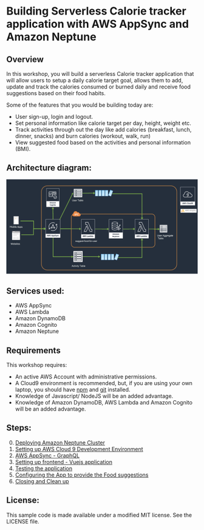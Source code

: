 # Building Serverless Calorie tracker application with AWS AppSync and Amazon Neptune

## Overview 

In this workshop, you will build a serverless Calorie tracker application that will allow users to setup a daily calorie target goal, allows them to add, update and track the calories consumed or burned daily and receive food suggestions based on their food habits.

Some of the features that you would be building today are:
- User sign-up, login and logout.
- Set personal information like calorie target per day, height, weight etc.
- Track activities through out the day like add calories (breakfast, lunch, dinner, snacks) and burn calories (workout, walk, run)
- View suggested food based on the activities and personal information (BMI).

## Architecture diagram:

![Architecture](./images/architecturev1.png)

## Services used:
- AWS AppSync
- AWS Lambda
- Amazon DynamoDB
- Amazon Cognito
- Amazon Neptune

## Requirements

This workshop requires:

- An active AWS Account with administrative permissions.
- A Cloud9 environment is recommended, but, if you are using your own laptop, you should have [npm](https://docs.npmjs.com/getting-started/installing-node) and [git](https://git-scm.com/book/en/v2/Getting-Started-Installing-Git) installed.
- Knowledge of Javascript/ NodeJS will be an added advantage.
- Knowledge of Amazon DynamoDB, AWS Lambda and Amazon Cognito will be an added advantage.

## Steps:
0. [Deploying Amazon Neptune Cluster](./0_NEPTUNE/README.md)
1. [Setting up AWS Cloud 9 Development Environment](./1_AWS_Cloud9/README.md)
2. [AWS AppSync - GraphQL](./2_APPSYNC/README.md)
3. [Setting up frontend - Vuejs application](./3_FRONTEND_APP/README.md)
4. [Testing the application](./4_TESTING/README.md)
5. [Configuring the App to provide the Food suggestions ](./5_NEPTUNE_SUGGESTIONS/README.md)
6. [Closing and Clean up](./6_CLEANUP/README.md)

## License:

This sample code is made available under a modified MIT license. See the LICENSE file.